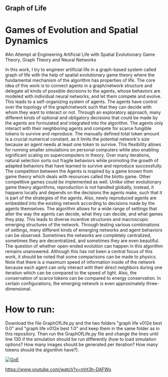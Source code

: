## Graph of Life
# Games of Evolution and Spatial Dynamics

#An Attempt at Engineering Artificial Life with Spatial Evolutionary Game Theory, Graph Theory and Neural Networks

In this work, I try to engineer artificial life in a graph-based system called graph of life with the help of spatial evolutionary game theory where the fundamental mechanism of the algorithm has properties of life. The core idea of this work is to connect agents in a graph/network structure and delegate all kinds of possible decisions to the agents, whose behaviors are modeled with individual neural networks, and let them compete and evolve. This leads to a self-organizing system of agents. The agents have control over the topology of the graph/network such that they can decide with whom they want to interact or not. Through an exploratory approach, many different kinds of optional and obligatory decisions that could be made by the agents are formulated and integrated into the algorithm. The agents only interact with their neighboring agents and compete for scarce fungible tokens to survive and reproduce. The manually defined total token amount is a crucial numerical constant, as it limits the potential network's size because an agent needs at least one token to survive. This flexibility allows for running smaller simulations on personal computers while also enabling significant scaling on supercomputers in theory. Over many iterations, natural selection sorts out fragile behaviors while promoting the growth of adapted behaviors that have learned to survive and reproduce successfully. The competition between the Agents is inspired by a game known from game theory which deals with resources called the blotto game. Other competitive games could be implemented as well. Unlike other evolutionary game theory algorithms, reproduction is not handled globally, instead, it happens locally and depends on the decisions the agents make, such that it is part of the strategies of the agents. Also, newly reproduced agents are embedded into the existing network according to decisions made by the agents themselves. The algorithm allows for a wide range of settings that alter the way the agents can decide, what they can decide, and what games they play. This leads to diverse incentive structures and macroscopic emerging structures of the network. Through testing various combinations of settings, many different kinds of emerging networks and agent behaviors can be observed. Sometimes the networks are completely centralized, sometimes they are decentralized, and sometimes they are even beautiful. The question of whether open-ended evolution can happen in this algorithm remains unanswered. Although this has not been a central focus of this work, it should be noted that some comparisons can be made to physics. Note that there is a maximum speed of information inside of the network because each agent can only interact with their direct neighbors during one iteration which can be compared to the speed of light. Also, the conservation of scarce tokens can be compared to energy conservation. In certain configurations, the emerging network is even approximately three-dimensional.

# How to run:

Download the file GraphOfLife.py and the two folders "graph life v012e best 0.0" and "graph life v012e best 1.0" and keep them in the same folder as in this repository.
Then run the GraphOfLife.py file and change the lines until line 130 if the simulation should be run differently (how to load simulation options? How many images should be generated per iteration? How many tokens should the algorithm have?).

[![GoE](https://img.youtube.com/vi/mht3h-DAFWo/0.jpg)](https://www.youtube.com/watch?v=mht3h-DAFWo)

https://www.youtube.com/watch?v=mht3h-DAFWo
